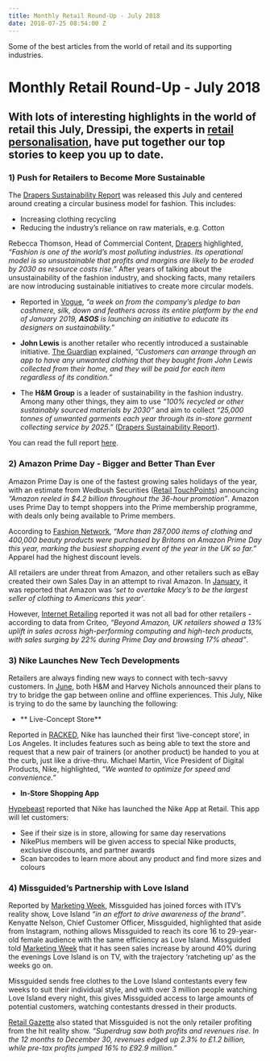 ```yaml
---
title: Monthly Retail Round-Up - July 2018
date: 2018-07-25 08:54:00 Z
---
```


Some of the best articles from the world of retail and its supporting industries.

# Monthly Retail Round-Up - July 2018

## With lots of interesting highlights in the world of retail this July, Dressipi, the experts in [retail personalisation](https://dressipi.com/retail-personalisation-case-study/), have put together our top stories to keep you up to date.

### 1) Push for Retailers to Become More Sustainable

The [Drapers Sustainability Report](http://guides.drapersonline.com/5922.guide) was released this July and centered around creating a circular business model for fashion. This includes:

* Increasing clothing recycling
* Reducing the industry’s reliance on raw materials, e.g. Cotton 

Rebecca Thomson, Head of Commercial Content, [Drapers](http://digitalissues.drapersonline.com/2018/Jul/060718/index.html) highlighted, *“Fashion is one of the world’s most polluting industries. Its operational model is so unsustainable that profits and margins are likely to be eroded by 2030 as resource costs rise.”* After years of talking about the unsustainability of the fashion industry, and shocking facts, many retailers are now introducing sustainable initiatives to create more circular models.

* Reported in [Vogue](https://www.vogue.co.uk/article/asos-sustainable-fashion-training-programme), *“a week on from the company’s pledge to ban cashmere, silk, down and feathers across its entire platform by the end of January 2019, **ASOS** is launching an initiative to educate its designers on sustainability.”*

* **John Lewis** is another retailer who recently introduced a sustainable initiative. [The Guardian](https://www.theguardian.com/business/2018/jun/18/money-for-old-socks-john-lewis-to-buy-back-clothes-to-cut-waste) explained, *“Customers can arrange through an app to have any unwanted clothing that they bought from John Lewis collected from their home, and they will be paid for each item regardless of its condition.”*

* The **H&M Group** is a leader of sustainability in the fashion industry. Among many other things, they aim to use *“100% recycled or other sustainably sourced materials by 2030”* and aim to collect *“25,000 tonnes of unwanted garments each year through its in-store garment collecting service by 2025.”* ([Drapers Sustainability Report](http://guides.drapersonline.com/5922.guide)). 

You can read the full report [here](http://guides.drapersonline.com/5922.guide).

### 2) Amazon Prime Day - Bigger and Better Than Ever

Amazon Prime Day is one of the fastest growing sales holidays of the year, with an estimate from Wedbush Securities ([Retail TouchPoints](https://www.retailtouchpoints.com/topics/e-commerce/prime-day-wrap-up-amazon-generates-4-2-billion-40-of-shoppers-made-unplanned-purchases)) announcing *“Amazon reeled in $4.2 billion throughout the 36-hour promotion”*. Amazon uses Prime Day to tempt shoppers into the Prime membership programme, with deals only being available to Prime members. 

According to [Fashion Network](http://us.fashionnetwork.com/news/287-000-clothing-items-sold-by-Amazon-UK-on-Prime-Day-as-own-brands-join-in,998886.html#.W1byH9JKhaQ), *“More than 287,000 items of clothing and 400,000 beauty products were purchased by Britons on Amazon Prime Day this year, marking the busiest shopping event of the year in the UK so far.”* Apparel had the highest discount levels.

All retailers are under threat from Amazon, and other retailers such as eBay created their own Sales Day in an attempt to rival Amazon. In [January](https://dressipi.com/blog/monthly-retail-round-up-january-2018/), it was reported that Amazon was *‘set to overtake Macy’s to be the largest seller of clothing to Americans this year’*.

However, [Internet Retailing](https://internetretailing.net/themes/amazon-reports-its-biggest-selling-prime-day-yet-despite-reports-of-outage-and-strikes?utm_source=bm23&utm_medium=email&utm_term=Amazon%20reports%20its%20biggest-selling%20Prime%20Day%20yet,%20despite%20reports%20of%20outage%20and%20strikes&utm_content=IR%20newsletter%20-%2020%20July%202018&utm_campaign=20/07/2018) reported it was not all bad for other retailers - according to data from Criteo, *“Beyond Amazon, UK retailers showed a 13% uplift in sales across high-performing computing and high-tech products, with sales surging by 22% during Prime Day and browsing 17% ahead”*. 

### 3) Nike Launches New Tech Developments 

Retailers are always finding new ways to connect with tech-savvy customers. In [June](https://dressipi.com/blog/monthly-retail-round-up-june-2018/), both H&M and Harvey Nichols announced their plans to try to bridge the gap between online and offline experiences. This July, Nike is trying to do the same by launching the following:

* ** Live-Concept Store**

Reported in [RACKED](https://www.racked.com/2018/7/19/17591310/nike-live-concept-store-digital-physical-retail-brick-and-mortar-online-shopping), Nike has launched their first ‘live-concept store’, in Los Angeles. It includes features such as being able to text the store and request that a new pair of trainers (or another product) be handed to you at the curb, just like a drive-thru. Michael Martin, Vice President of Digital Products, Nike, highlighted, *“We wanted to optimize for speed and convenience.”*

* **In-Store Shopping App**

[Hypebeast](https://hypebeast.com/2018/7/nike-in-store-retail-shopping-app-video) reported that Nike has launched the Nike App at Retail. This app will let customers:
 - See if their size is in store, allowing for same day reservations
 - NikePlus members will be given access to special Nike products, exclusive discounts, and partner awards
 - Scan barcodes to learn more about any product and find more sizes and colours

### 4) Missguided’s Partnership with Love Island

Reported by [Marketing Week](https://www.marketingweek.com/2018/06/28/missguided-sales-boom-following-love-island-partnership/), Missguided has joined forces with ITV’s reality show, Love Island *“in an effort to drive awareness of the brand”*. Kenyatte Nelson, Chief Customer Officer, Missguided, highlighted that aside from Instagram, nothing allows Missguided to reach its core 16 to 29-year-old female audience with the same efficiency as Love Island. Missguided told [Marketing Week](https://www.marketingweek.com/2018/06/28/missguided-sales-boom-following-love-island-partnership/) that it has seen sales increase by around 40% during the evenings Love Island is on TV, with the trajectory ‘ratcheting up’ as the weeks go on.

Missguided sends free clothes to the Love Island contestants every few weeks to suit their individual style, and with over 3 million people watching Love Island every night, this gives Missguided access to large amounts of potential customers, watching contestants dressed in their products.

[Retail Gazette](https://www.retailgazette.co.uk/blog/2018/07/superdrug-profits-jump-thanks-love-island-tie/) also stated that Missguided is not the only retailer profiting from the hit reality show. *“Superdrug saw both profits and revenues rise. In the 12 months to December 30, revenues edged up 2.3% to £1.2 billion, while pre-tax profits jumped 16% to £92.9 million.”*